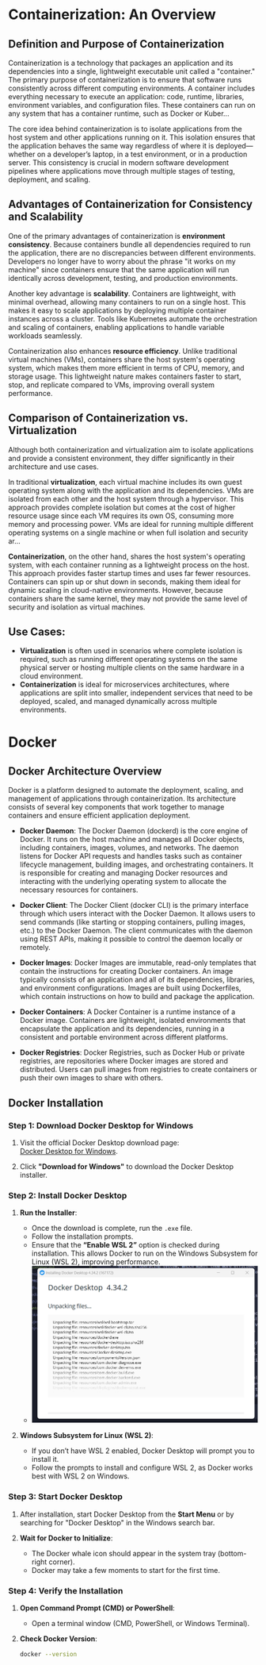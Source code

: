 # Containerization: An Overview

## Definition and Purpose of Containerization

Containerization is a technology that packages an application and its dependencies into a single, lightweight executable unit called a "container." The primary purpose of containerization is to ensure that software runs consistently across different computing environments. A container includes everything necessary to execute an application: code, runtime, libraries, environment variables, and configuration files. These containers can run on any system that has a container runtime, such as Docker or Kuber...

The core idea behind containerization is to isolate applications from the host system and other applications running on it. This isolation ensures that the application behaves the same way regardless of where it is deployed—whether on a developer’s laptop, in a test environment, or in a production server. This consistency is crucial in modern software development pipelines where applications move through multiple stages of testing, deployment, and scaling.

## Advantages of Containerization for Consistency and Scalability

One of the primary advantages of containerization is **environment consistency**. Because containers bundle all dependencies required to run the application, there are no discrepancies between different environments. Developers no longer have to worry about the phrase "it works on my machine" since containers ensure that the same application will run identically across development, testing, and production environments.

Another key advantage is **scalability**. Containers are lightweight, with minimal overhead, allowing many containers to run on a single host. This makes it easy to scale applications by deploying multiple container instances across a cluster. Tools like Kubernetes automate the orchestration and scaling of containers, enabling applications to handle variable workloads seamlessly.

Containerization also enhances **resource efficiency**. Unlike traditional virtual machines (VMs), containers share the host system's operating system, which makes them more efficient in terms of CPU, memory, and storage usage. This lightweight nature makes containers faster to start, stop, and replicate compared to VMs, improving overall system performance.

## Comparison of Containerization vs. Virtualization

Although both containerization and virtualization aim to isolate applications and provide a consistent environment, they differ significantly in their architecture and use cases.

In traditional **virtualization**, each virtual machine includes its own guest operating system along with the application and its dependencies. VMs are isolated from each other and the host system through a hypervisor. This approach provides complete isolation but comes at the cost of higher resource usage since each VM requires its own OS, consuming more memory and processing power. VMs are ideal for running multiple different operating systems on a single machine or when full isolation and security ar...

**Containerization**, on the other hand, shares the host system's operating system, with each container running as a lightweight process on the host. This approach provides faster startup times and uses far fewer resources. Containers can spin up or shut down in seconds, making them ideal for dynamic scaling in cloud-native environments. However, because containers share the same kernel, they may not provide the same level of security and isolation as virtual machines.

## Use Cases:
- **Virtualization** is often used in scenarios where complete isolation is required, such as running different operating systems on the same physical server or hosting multiple clients on the same hardware in a cloud environment.
- **Containerization** is ideal for microservices architectures, where applications are split into smaller, independent services that need to be deployed, scaled, and managed dynamically across multiple environments.

# Docker

## Docker Architecture Overview
Docker is a platform designed to automate the deployment, scaling, and management of applications through containerization. Its architecture consists of several key components that work together to manage containers and ensure efficient application deployment.

- **Docker Daemon**: The Docker Daemon (dockerd) is the core engine of Docker. It runs on the host machine and manages all Docker objects, including containers, images, volumes, and networks. The daemon listens for Docker API requests and handles tasks such as container lifecycle management, building images, and orchestrating containers. It is responsible for creating and managing Docker resources and interacting with the underlying operating system to allocate the necessary resources for containers.

- **Docker Client**: The Docker Client (docker CLI) is the primary interface through which users interact with the Docker Daemon. It allows users to send commands (like starting or stopping containers, pulling images, etc.) to the Docker Daemon. The client communicates with the daemon using REST APIs, making it possible to control the daemon locally or remotely.

- **Docker Images**: Docker Images are immutable, read-only templates that contain the instructions for creating Docker containers. An image typically consists of an application and all of its dependencies, libraries, and environment configurations. Images are built using Dockerfiles, which contain instructions on how to build and package the application.

- **Docker Containers**: A Docker Container is a runtime instance of a Docker image. Containers are lightweight, isolated environments that encapsulate the application and its dependencies, running in a consistent and portable environment across different platforms.

- **Docker Registries**: Docker Registries, such as Docker Hub or private registries, are repositories where Docker images are stored and distributed. Users can pull images from registries to create containers or push their own images to share with others.
## Docker Installation
### Step 1: Download Docker Desktop for Windows

1. Visit the official Docker Desktop download page:  
   [Docker Desktop for Windows](https://www.docker.com/products/docker-desktop).
   
2. Click **"Download for Windows"** to download the Docker Desktop installer.

### Step 2: Install Docker Desktop

1. **Run the Installer**:
   - Once the download is complete, run the `.exe` file.
   - Follow the installation prompts.
   - Ensure that the **“Enable WSL 2”** option is checked during installation. This allows Docker to run on the Windows Subsystem for Linux (WSL 2), improving performance.
   - ![Docker installin](media/Docker/Screenshot_1.png)

2. **Windows Subsystem for Linux (WSL 2)**:
   - If you don’t have WSL 2 enabled, Docker Desktop will prompt you to install it.
   - Follow the prompts to install and configure WSL 2, as Docker works best with WSL 2 on Windows.

### Step 3: Start Docker Desktop

1. After installation, start Docker Desktop from the **Start Menu** or by searching for "Docker Desktop" in the Windows search bar.

2. **Wait for Docker to Initialize**:
   - The Docker whale icon should appear in the system tray (bottom-right corner).
   - Docker may take a few moments to start for the first time.

### Step 4: Verify the Installation

1. **Open Command Prompt (CMD) or PowerShell**:
   - Open a terminal window (CMD, PowerShell, or Windows Terminal).

2. **Check Docker Version**:
   ```bash
   docker --version